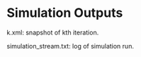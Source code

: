 Simulation Outputs
==================

k.xml: snapshot of  kth iteration.

simulation_stream.txt: log of simulation run.

